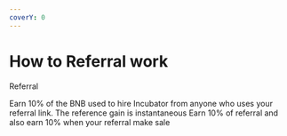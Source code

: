 ```yaml
---
coverY: 0
---
```


# How to Referral work

Referral

Earn 10% of the BNB used to hire Incubator from anyone who uses your referral link. The reference gain is instantaneous Earn 10% of referral and also earn 10% when your referral make sale
